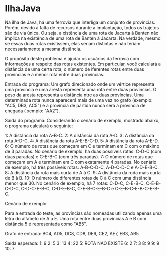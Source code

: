 # IlhaJava

Na ilha de Java, há uma ferrovia que interliga um conjunto de províncias. Porém, devido à falta de recursos durante a implantação, todos os trajetos são de via única. Ou seja, a  xistência de uma rota de Jacarta à Banten não implica na existência de uma rota de Banten à Jacarta. Na verdade, mesmo se essas duas rotas existissem, elas seriam distintas e não teriam necessariamente a mesma distância.

O propósito deste problema é ajudar os usuários da ferrovia com informações a respeito das rotas existentes. Em particular, você calculará a distância de uma certa rota, o número de  iferentes rotas entre duas províncias e a menor rota entre duas províncias.

Entrada do programa: Um grafo direcionado onde um vértice representa uma província e uma aresta representa uma rota entre duas províncias. O peso da aresta representa a distância  ntre as duas províncias. Uma determinada rota nunca aparecerá mais de uma vez no grafo (exemplo: "AC5, DB3, AC5") e a província de partida nunca será a província de chegada ( xemplo: "AA2").

Saída do programa: Considerando o cenário de exemplo, mostrado abaixo, o programa calculará o seguinte:

1: A distância da rota A-B-C.
2: A distância da rota A-D.
3: A distância da rota A-D-C.
4: A distância da rota A-E-B-C-D.
5: A distância da rota A-E-D.
6: O número de rotas que começam em C e terminam em C com o máximo de 3 paradas. No cenário de exemplo, há duas possíveis rotas: C-D-C (com duas paradas) e C-E-B-C (com três paradas). 
7: O número de rotas que começam em A e terminam em C com exatamente 4 paradas. No cenário de exemplo, há três possíveis rotas: A-B-C-D-C, A-D-C-D-C e A-D-E-B-C.
8: A distância da rota mais curta de A à C.
9: A distância da roda mais curta de B à B.
10: O número de diferentes rotas de C à C com uma distância menor que 30. No cenário de exemplo, há 7 rotas: C-D-C, C-E-B-C, C-E-B-C-D-C, C-D-C-E-B-C, C-D-E-B-C, C-E-B-C-E-B-C e C-E-B-C-E-B-C-E-B-C.

Cenário de exemplo:

Para a entrada do teste, as províncias são nomeadas utilizando apenas uma letra do alfabeto de A a E. Uma rota entre duas províncias A e B com distância 5 é representada como "AB5".

Grafo de entrada: BC4, AD5, DC8, CD8, DE6, CE2, AE7, EB3, AB5

Saída esperada:
1: 9
2: 5
3: 13
4: 22
5: ROTA NAO EXISTE
6: 2
7: 3
8: 9
9: 9
10: 7